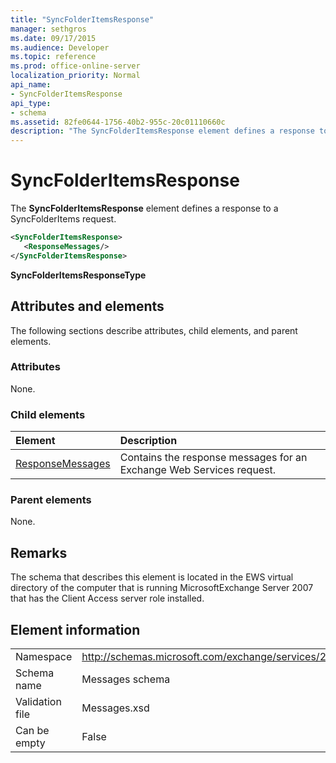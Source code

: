 ```yaml
---
title: "SyncFolderItemsResponse"
manager: sethgros
ms.date: 09/17/2015
ms.audience: Developer
ms.topic: reference
ms.prod: office-online-server
localization_priority: Normal
api_name:
- SyncFolderItemsResponse
api_type:
- schema
ms.assetid: 82fe0644-1756-40b2-955c-20c01110660c
description: "The SyncFolderItemsResponse element defines a response to a SyncFolderItems request."
---
```


# SyncFolderItemsResponse

The **SyncFolderItemsResponse** element defines a response to a SyncFolderItems request. 
  
```xml
<SyncFolderItemsResponse>
   <ResponseMessages/>
</SyncFolderItemsResponse>
```

 **SyncFolderItemsResponseType**
## Attributes and elements

The following sections describe attributes, child elements, and parent elements.
  
### Attributes

None.
  
### Child elements

|**Element**|**Description**|
|:-----|:-----|
|[ResponseMessages](responsemessages.md) <br/> |Contains the response messages for an Exchange Web Services request.  <br/> |
   
### Parent elements

None.
  
## Remarks

The schema that describes this element is located in the EWS virtual directory of the computer that is running MicrosoftExchange Server 2007 that has the Client Access server role installed.
  
## Element information

|||
|:-----|:-----|
|Namespace  <br/> |http://schemas.microsoft.com/exchange/services/2006/messages  <br/> |
|Schema name  <br/> |Messages schema  <br/> |
|Validation file  <br/> |Messages.xsd  <br/> |
|Can be empty  <br/> |False  <br/> |
   

